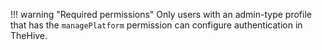 !!! warning "Required permissions"
    Only users with an admin-type profile that has the `managePlatform` permission can configure authentication in TheHive.